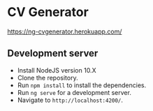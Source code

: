 # CV Generator

https://ng-cvgenerator.herokuapp.com/

## Development server

-   Install NodeJS version 10.X
-   Clone the repository.
-   Run `npm install` to install the dependencies.
-   Run `ng serve` for a development server.
-   Navigate to `http://localhost:4200/`.
